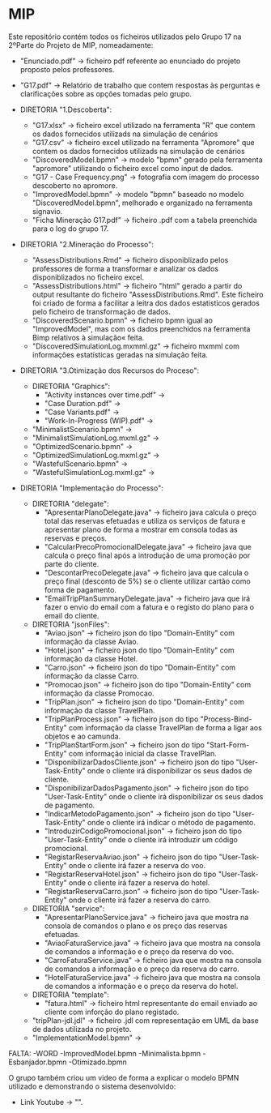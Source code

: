 # MIP
Este repositório contém todos os ficheiros utilizados pelo Grupo 17 na 2ºParte do Projeto de MIP, nomeadamente:

- "Enunciado.pdf" -> ficheiro pdf referente ao enunciado do projeto proposto pelos professores.
- "G17.pdf" -> Relatório de trabalho que contem respostas às perguntas e clarificações sobre as opções tomadas pelo grupo.

- DIRETORIA "1.Descoberta":
  - "G17.xlsx" -> ficheiro excel utilizado na ferramenta "R" que contem os dados fornecidos utilizads na simulação de cenários
  - "G17.csv" -> ficheiro excel utilizado na ferramenta "Apromore" que contem os dados fornecidos utilizads na simulação de cenários
  - "DiscoveredModel.bpmn" -> modelo "bpmn" gerado pela ferramenta "apromore" utilizando o ficheiro excel como input de dados.
  - "G17 - Case Frequency.png" -> fotografia com imagem do processo descoberto no apromore.
  - "ImprovedModel.bpmn" -> modelo "bpmn" baseado no modelo "DiscoveredModel.bpmn", melhorado e organizado na ferramenta signavio.
  - "Ficha Mineração G17.pdf" -> ficheiro .pdf com a tabela preenchida para o log do grupo 17.

- DIRETORIA "2.Mineração do Processo":

  - "AssessDistributions.Rmd" -> ficheiro disponiblizado pelos professores de forma a transformar e analizar os dados disponiblizados no ficheiro excel.
  - "AssessDistributions.html" -> ficheiro "html" gerado a partir do output resultante do ficheiro "AssessDistributions.Rmd". Este ficheiro foi criado de forma a facilitar a leitra dos dados estatisticos gerados pelo ficheiro de transformação de dados.
  - "DiscoveredScenario.bpmn" -> ficheiro bpmn igual ao "ImprovedModel", mas com os dados preenchidos na ferramenta Bimp relativos à simulação« feita.
  - "DiscoveredSimulationLog.mxmml.gz" -> ficheiro mxmml com informações estatísticas geradas na simulação feita.

- DIRETORIA "3.Otimização dos Recursos do Proceso":
  - DIRETORIA "Graphics":
    - "Activity instances over time.pdf" -> 
    - "Case Duration.pdf" -> 
    - "Case Variants.pdf" -> 
    - "Work-In-Progress (WIP).pdf" -> 
  - "MinimalistScenario.bpmn" -> 
  - "MinimalistSimulationLog.mxml.gz" -> 
  - "OptimizedScenario.bpmn" -> 
  - "OptimizedSimulationLog.mxml.gz" -> 
  - "WastefulScenario.bpmn" -> 
  - "WastefulSimulationLog.mxml.gz" -> 

- DIRETORIA "Implementação do Processo":
  - DIRETORIA "delegate":
    - "ApresentarPlanoDelegate.java" -> ficheiro java calcula o preço total das reservas efetuadas e utiliza os serviços de fatura e apresentar plano de forma a mostrar em consola todas as reservas e preços.
    - "CalcularPrecoPromocionalDelegate.java" -> ficheiro java que calcula o preço final após a introdução de uma promoção por parte do cliente.
    - "DescontarPrecoDelegate.java" -> ficheiro java que calcula o preço final (desconto de 5%) se o cliente utilizar cartão como forma de pagamento.
    - "EmailTripPlanSummaryDelegate.java" -> ficheiro java que irá fazer o envio do email com a fatura e o registo do plano para o email do cliente.
  - DIRETORIA "jsonFiles":
    - "Aviao.json" -> ficheiro json do tipo "Domain-Entity" com informação da classe Aviao.
    - "Hotel.json" -> ficheiro json do tipo "Domain-Entity" com informação da classe Hotel.
    - "Carro.json" -> ficheiro json do tipo "Domain-Entity" com informação da classe Carro.
    - "Promocao.json" -> ficheiro json do tipo "Domain-Entity" com informação da classe Promocao.
    - "TripPlan.json" -> ficheiro json do tipo "Domain-Entity" com informação da classe TravelPlan.
    - "TripPlanProcess.json" -> ficheiro json do tipo "Process-Bind-Entity" com informação da classe TravelPlan de forma a ligar aos objetos e ao camunda.
    - "TripPlanStartForm.json" -> ficheiro json do tipo "Start-Form-Entity" com informação inicial da classe TravelPlan.
    - "DisponibilizarDadosCliente.json" -> ficheiro json do tipo "User-Task-Entity" onde o cliente irá disponibilizar os seus dados de cliente.
    - "DisponibilizarDadosPagamento.json" -> ficheiro json do tipo "User-Task-Entity" onde o cliente irá disponibilizar os seus dados de pagamento.
    - "IndicarMetodoPagamento.json" -> ficheiro json do tipo "User-Task-Entity" onde o cliente irá indicar o método de pagamento.
    - "IntroduzirCodigoPromocional.json" -> ficheiro json do tipo "User-Task-Entity" onde o cliente irá introduzir um código promocional.
    - "RegistarReservaAviao.json" -> ficheiro json do tipo "User-Task-Entity" onde o cliente irá fazer a reserva do voo.
    - "RegistarReservaHotel.json" -> ficheiro json do tipo "User-Task-Entity" onde o cliente irá fazer a reserva do hotel.
    - "RegistarReservaCarro.json" -> ficheiro json do tipo "User-Task-Entity" onde o cliente irá fazer a reserva do carro.
  - DIRETORIA "service":
    - "ApresentarPlanoService.java" -> ficheiro java que mostra na consola de comandos o plano e os preço das reservas efetuadas.
    - "AviaoFaturaService.java" -> ficheiro java que mostra na consola de comandos a informação e o preço da reserva do voo.
    - "CarroFaturaService.java" -> ficheiro java que mostra na consola de comandos a informação e o preço da reserva do carro.
    - "HotelFaturaService.java" -> ficheiro java que mostra na consola de comandos a informação e o preço da reserva do hotel.
  - DIRETORIA "template":
    - "fatura.html" -> ficheiro html representante do email enviado ao cliente com inforção do plano registado.
  - "tripPlan-jdl.jdl" -> ficheiro .jdl com representação em UML da base de dados utilizada no projeto.
  - "ImplementationModel.bpmn" -> 


FALTA:
-WORD
-ImprovedModel.bpmn
-Minimalista.bpmn
-Esbanjador.bpmn
-Otimizado.bpmn


O grupo também criou um video de forma a explicar o modelo BPMN utilizado e demonstrando o sistema desenvolvido:
- Link Youtube -> "".
